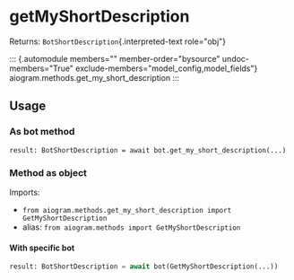 # getMyShortDescription

Returns: `BotShortDescription`{.interpreted-text role="obj"}

::: {.automodule members="" member-order="bysource" undoc-members="True" exclude-members="model_config,model_fields"}
aiogram.methods.get_my_short_description
:::

## Usage

### As bot method

``` 
result: BotShortDescription = await bot.get_my_short_description(...)
```

### Method as object

Imports:

-   `from aiogram.methods.get_my_short_description import GetMyShortDescription`
-   alias: `from aiogram.methods import GetMyShortDescription`

#### With specific bot

``` python
result: BotShortDescription = await bot(GetMyShortDescription(...))
```
